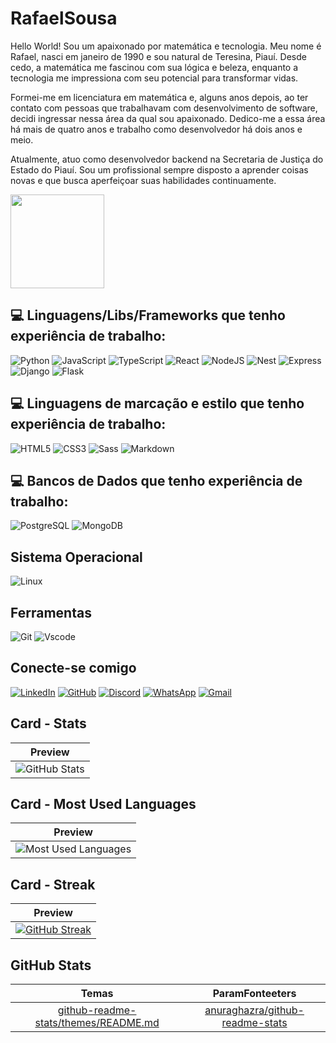 # RafaelSousa

Hello World! Sou um apaixonado por matemática e tecnologia. Meu nome é Rafael, nasci em janeiro de 1990 e sou natural de Teresina, Piauí. Desde cedo, a matemática me fascinou com sua lógica e beleza, enquanto a tecnologia me impressiona com seu potencial para transformar vidas.

Formei-me em licenciatura em matemática e, alguns anos depois, ao ter contato com pessoas que trabalhavam com desenvolvimento de software, decidi ingressar nessa área da qual sou apaixonado. Dedico-me a essa área há mais de quatro anos e trabalho como desenvolvedor há dois anos e meio.

Atualmente, atuo como desenvolvedor backend na Secretaria de Justiça do Estado do Piauí. Sou um profissional sempre disposto a aprender coisas novas e que busca aperfeiçoar suas habilidades continuamente.

<img height="150" width="150" src="https://media4.giphy.com/media/v1.Y2lkPTc5MGI3NjExOTFoM2QzMmhlZHE3aDN3aXVhZTU2bHNjdm1oMjFtbXhpaWJ0ZDZtZiZlcD12MV9pbnRlcm5hbF9naWZfYnlfaWQmY3Q9Zw/HzPtbOKyBoBFsK4hyc/giphy.gif"  /></br>

## 💻 Linguagens/Libs/Frameworks que tenho experiência de trabalho:

![Python](https://img.shields.io/badge/python-3670A0?style=for-the-badge&logo=python&logoColor=ffdd54)
![JavaScript](https://img.shields.io/badge/JavaScript-F7DF1E?style=for-the-badge&logo=javascript&logoColor=black)
![TypeScript](https://img.shields.io/badge/TypeScript-007ACC?style=for-the-badge&logo=typescript&logoColor=white)
![React](https://img.shields.io/badge/React-20232A?style=for-the-badge&logo=react&logoColor=61DAFB)
![NodeJS](https://img.shields.io/badge/node.js-6DA55F?style=for-the-badge&logo=node.js&logoColor=white)
![Nest](https://img.shields.io/badge/nestjs-%23E0234E.svg?style=for-the-badge&logo=nestjs&logoColor=white)
![Express](https://img.shields.io/badge/express.js-%23404d59.svg?style=for-the-badge&logo=express&logoColor=%2361DAFB)
![Django](https://img.shields.io/badge/django-%23092E20.svg?style=for-the-badge&logo=django&logoColor=white)
![Flask](https://img.shields.io/badge/flask-%23000.svg?style=for-the-badge&logo=flask&logoColor=white)

## 💻 Linguagens de marcação e estilo que tenho experiência de trabalho:

![HTML5](https://img.shields.io/badge/HTML5-000?style=for-the-badge&logo=html5)
![CSS3](https://img.shields.io/badge/CSS3-000?style=for-the-badge&logo=css3&logoColor=264CE4)
![Sass](https://img.shields.io/badge/Sass-000?style=for-the-badge&logo=sass)
![Markdown](https://img.shields.io/badge/Markdown-000?style=for-the-badge&logo=markdown)

## 💻 Bancos de Dados que tenho experiência de trabalho:

![PostgreSQL](https://img.shields.io/badge/PostgreSQL-000?style=for-the-badge&logo=postgresql)
![MongoDB](https://img.shields.io/badge/MongoDB-%234ea94b.svg?style=for-the-badge&logo=mongodb&logoColor=white)

## Sistema Operacional

![Linux](https://img.shields.io/badge/Linux-000?style=for-the-badge&logo=linux&logoColor=FCC624)

## Ferramentas

![Git](https://img.shields.io/badge/GIT-E44C30?style=for-the-badge&logo=git&logoColor=white)
![Vscode](https://img.shields.io/badge/Vscode-007ACC?style=for-the-badge&logo=visual-studio-code&logoColor=white)

## Conecte-se comigo

[![LinkedIn](https://img.shields.io/badge/LinkedIn-0077B5?style=for-the-badge&logo=linkedin&logoColor=white)](https://www.linkedin.com/in/rafael-gomes-de-sousa)
[![GitHub](https://img.shields.io/badge/GitHub-100000?style=for-the-badge&logo=github&logoColor=white)](https://github.com/rafaelgsousa)
[![Discord](https://img.shields.io/badge/Discord-7289DA?style=for-the-badge&logo=discord&logoColor=white)](https://discord.com/channels/@ElderRGS/)
[![WhatsApp](https://img.shields.io/badge/WhatsApp-25D366?style=for-the-badge&logo=whatsapp&logoColor=white)](https://wa.me/+5586995707280)
[![Gmail](https://img.shields.io/badge/Gmail-333333?style=for-the-badge&logo=gmail&logoColor=red)](mailto:elderrafaelgomes@gmail.com)


## Card - Stats

| Preview |
|:-------:|
| ![GitHub Stats](https://github-readme-stats.vercel.app/api?username=rafaelgsousa&theme=transparent&bg_color=000&border_color=30A3DC&show_icons=true&icon_color=30A3DC&title_color=E94D5F&text_color=FFF) | `theme=transparent` `bg_color=000` `border_color=30A3DC` `show_icons=true` `icon_color=30A3DC` `title_color=E94D5F` `text_color=FFF`|

## Card - Most Used Languages
| Preview |
|:-------:|
| ![Most Used Languages](https://github-readme-stats-git-masterrstaa-rickstaa.vercel.app/api/top-langs/?username=rafaelgsousa&bg_color=000&border_color=30A3DC&title_color=E94D5F&text_color=FFF) |

## Card - Streak

| Preview  |
|:-------:|
| [![GitHub Streak](https://streak-stats.demolab.com/?user=rafaelgsousa&theme=bear&background=000&border=30A3DC&dates=FFF)](https://git.io/streak-stats) | `theme=bear` `background=000` `dates=FFF`

## GitHub Stats

| Temas   | ParamFonteeters |
|:-------:|:----------:|
| [github-readme-stats/themes/README.md](https://github.com/anuraghazra/github-readme-stats/blob/master/themes/README.md) | [anuraghazra/github-readme-stats](https://github.com/anuraghazra/github-readme-stats)|
